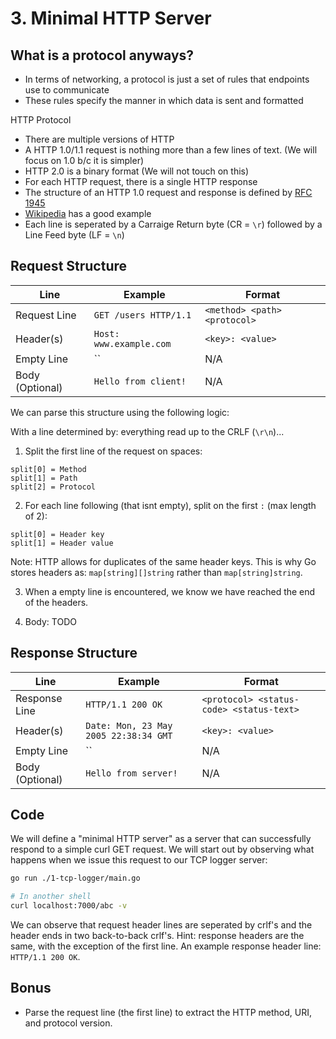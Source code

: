 # 3. Minimal HTTP Server

## What is a protocol anyways?

- In terms of networking, a protocol is just a set of rules that endpoints use to communicate
- These rules specify the manner in which data is sent and formatted

HTTP Protocol

- There are multiple versions of HTTP
- A HTTP 1.0/1.1 request is nothing more than a few lines of text. (We will focus on 1.0 b/c it is simpler)
- HTTP 2.0 is a binary format (We will not touch on this)
- For each HTTP request, there is a single HTTP response
- The structure of an HTTP 1.0 request and response is defined by [RFC 1945](https://tools.ietf.org/html/rfc1945)
- [Wikipedia](https://en.wikipedia.org/wiki/Hypertext_Transfer_Protocol) has a good example
- Each line is seperated by a Carraige Return byte (CR = `\r`) followed by a Line Feed byte (LF = `\n`)

## Request Structure

| Line            | Example                 | Format                       |
|-----------------|-------------------------|------------------------------|
| Request Line    | `GET /users HTTP/1.1`   | `<method> <path> <protocol>` |
| Header(s)       | `Host: www.example.com` | `<key>: <value>`             |
| Empty Line      | ``                      | N/A                          |
| Body (Optional) | `Hello from client!`    | N/A                          |

We can parse this structure using the following logic:

With a line determined by: everything read up to the CRLF (`\r\n`)...

1. Split the first line of the request on spaces:

```
split[0] = Method
split[1] = Path
split[2] = Protocol
```

2. For each line following (that isnt empty), split on the first `:` (max length of 2):

```
split[0] = Header key
split[1] = Header value
```

Note: HTTP allows for duplicates of the same header keys. This is why Go stores headers as: `map[string][]string` rather than `map[string]string`.

3. When a empty line is encountered, we know we have reached the end of the headers.

4. Body: TODO

## Response Structure

| Line            | Example                               | Format                                   |
|-----------------|---------------------------------------|------------------------------------------|
| Response Line   | `HTTP/1.1 200 OK`                     | `<protocol> <status-code> <status-text>` |
| Header(s)       | `Date: Mon, 23 May 2005 22:38:34 GMT` | `<key>: <value>`                         |
| Empty Line      | ``                                    | N/A                                      |
| Body (Optional) | `Hello from server!`                  | N/A                                      |

## Code

We will define a "minimal HTTP server" as a server that can successfully respond to a simple curl GET request. We will start out by observing what happens when we issue this request to our TCP logger server:

```sh
go run ./1-tcp-logger/main.go
```

```sh
# In another shell
curl localhost:7000/abc -v
```

We can observe that request header lines are seperated by crlf's and the header ends in two back-to-back crlf's. Hint: response headers are the same, with the exception of the first line. An example response header line: `HTTP/1.1 200 OK`.

## Bonus

- Parse the request line (the first line) to extract the HTTP method, URI, and protocol version.

